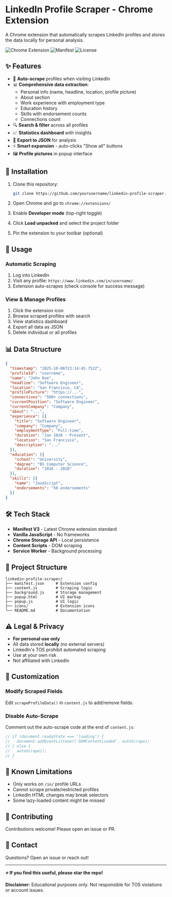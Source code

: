 # LinkedIn Profile Scraper - Chrome Extension

A Chrome extension that automatically scrapes LinkedIn profiles and stores the data locally for personal analysis.

![Chrome Extension](https://img.shields.io/badge/Chrome-Extension-blue?logo=googlechrome)
![Manifest](https://img.shields.io/badge/Manifest-V3-green)
![License](https://img.shields.io/badge/License-MIT-yellow)

## ✨ Features

- 🔄 **Auto-scrape** profiles when visiting LinkedIn
- 📊 **Comprehensive data extraction**:
  - Personal info (name, headline, location, profile picture)
  - About section
  - Work experience with employment type
  - Education history
  - Skills with endorsement counts
  - Connections count
- 🔍 **Search & filter** across all profiles
- 📈 **Statistics dashboard** with insights
- 💾 **Export to JSON** for analysis
- ⚡ **Smart expansion** - auto-clicks "Show all" buttons
- 🖼️ **Profile pictures** in popup interface

## 🚀 Installation

1. Clone this repository:
   ```bash
   git clone https://github.com/yourusername/linkedin-profile-scraper.git
   ```

2. Open Chrome and go to `chrome://extensions/`

3. Enable **Developer mode** (top-right toggle)

4. Click **Load unpacked** and select the project folder

5. Pin the extension to your toolbar (optional)

## 📖 Usage

### Automatic Scraping

1. Log into LinkedIn
2. Visit any profile: `https://www.linkedin.com/in/username/`
3. Extension auto-scrapes (check console for success message)

### View & Manage Profiles

1. Click the extension icon
2. Browse scraped profiles with search
3. View statistics dashboard
4. Export all data as JSON
5. Delete individual or all profiles

## 📊 Data Structure

```json
{
  "timestamp": "2025-10-06T23:14:45.752Z",
  "profileId": "username",
  "name": "John Doe",
  "headline": "Software Engineer",
  "location": "San Francisco, CA",
  "profilePicture": "https://...",
  "connections": "500+ connections",
  "currentPosition": "Software Engineer",
  "currentCompany": "Company",
  "about": "...",
  "experience": [{
    "title": "Software Engineer",
    "company": "Company",
    "employmentType": "Full-time",
    "duration": "Jan 2020 - Present",
    "location": "San Francisco",
    "description": "..."
  }],
  "education": [{
    "school": "University",
    "degree": "BS Computer Science",
    "duration": "2016 - 2020"
  }],
  "skills": [{
    "name": "JavaScript",
    "endorsements": "50 endorsements"
  }]
}
```

## 🛠️ Tech Stack

- **Manifest V3** - Latest Chrome extension standard
- **Vanilla JavaScript** - No frameworks
- **Chrome Storage API** - Local persistence
- **Content Scripts** - DOM scraping
- **Service Worker** - Background processing

## 📁 Project Structure

```
linkedin-profile-scraper/
├── manifest.json     # Extension config
├── content.js        # Scraping logic
├── background.js     # Storage management
├── popup.html        # UI markup
├── popup.js          # UI logic
├── icons/            # Extension icons
└── README.md         # Documentation
```

## ⚠️ Legal & Privacy

- **For personal use only**
- All data stored **locally** (no external servers)
- LinkedIn's TOS prohibit automated scraping
- Use at your own risk
- Not affiliated with LinkedIn

## 🔧 Customization

### Modify Scraped Fields

Edit `scrapeProfileData()` in `content.js` to add/remove fields.

### Disable Auto-Scrape

Comment out the auto-scrape code at the end of `content.js`:

```javascript
// if (document.readyState === 'loading') {
//   document.addEventListener('DOMContentLoaded', autoScrape);
// } else {
//   autoScrape();
// }
```

## 🐛 Known Limitations

- Only works on `/in/` profile URLs
- Cannot scrape private/restricted profiles
- LinkedIn HTML changes may break selectors
- Some lazy-loaded content might be missed

## 🤝 Contributing

Contributions welcome! Please open an issue or PR.


## 📧 Contact

Questions? Open an issue or reach out!

---

**⭐ If you find this useful, please star the repo!**

**Disclaimer:** Educational purposes only. Not responsible for TOS violations or account issues.
